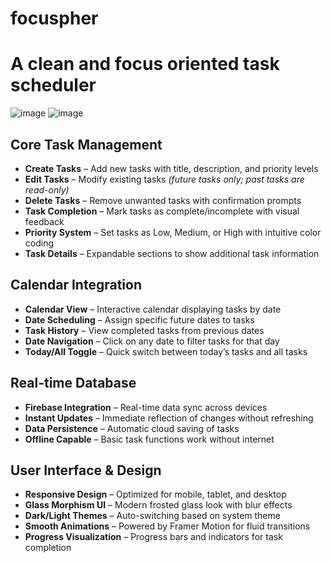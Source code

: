 # focuspher
# A clean and focus oriented task scheduler
![image](https://github.com/user-attachments/assets/18271e9f-224f-4412-a626-01b13d893fc7)
![image](https://github.com/user-attachments/assets/b86282c7-c9cb-42f7-9af7-7de33acf7221)

## Core Task Management
- **Create Tasks** – Add new tasks with title, description, and priority levels  
- **Edit Tasks** – Modify existing tasks *(future tasks only; past tasks are read-only)*  
- **Delete Tasks** – Remove unwanted tasks with confirmation prompts  
- **Task Completion** – Mark tasks as complete/incomplete with visual feedback  
- **Priority System** – Set tasks as Low, Medium, or High with intuitive color coding  
- **Task Details** – Expandable sections to show additional task information  

## Calendar Integration
- **Calendar View** – Interactive calendar displaying tasks by date  
- **Date Scheduling** – Assign specific future dates to tasks  
- **Task History** – View completed tasks from previous dates  
- **Date Navigation** – Click on any date to filter tasks for that day  
- **Today/All Toggle** – Quick switch between today’s tasks and all tasks  

## Real-time Database
- **Firebase Integration** – Real-time data sync across devices  
- **Instant Updates** – Immediate reflection of changes without refreshing  
- **Data Persistence** – Automatic cloud saving of tasks  
- **Offline Capable** – Basic task functions work without internet  

## User Interface & Design
- **Responsive Design** – Optimized for mobile, tablet, and desktop  
- **Glass Morphism UI** – Modern frosted glass look with blur effects  
- **Dark/Light Themes** – Auto-switching based on system theme  
- **Smooth Animations** – Powered by Framer Motion for fluid transitions  
- **Progress Visualization** – Progress bars and indicators for task completion
